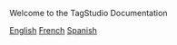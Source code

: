   <p id="WelcomeHeader">Welcome to the TagStudio Documentation</p>
<div class="button-container">
    <a href="#" onclick="changeText('English text')" onclick="" id="button-en">English</a>
    <a href="#" id="button-fr">French</a>
    <a href="#" id="button-es">Spanish</a>
  <script>
      function changeText(newText) {
        const textContentElement = document.getElementById('text-content');
        textContentElement.textContent = newText;
      }
  </script>
</div>
